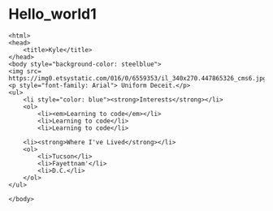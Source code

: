 # Hello_world1
<!DOCTYPE html>
	<html>
	<head>
		<title>Kyle</title>
	</head>
	<body style="background-color: steelblue">
	<img src= https://img0.etsystatic.com/016/0/6559353/il_340x270.447865326_cms6.jpg>
	<p style="font-family: Arial"> Uniform Deceit.</p>
	<ul>
	    <li style="color: blue"><strong>Interests</strong></li>
	    <ol>
	        <li><em>Learning to code</em></li>
	        <li>Learning to code</li>
	        <li>Learning to code</li>
	    
	    <li><strong>Where I've Lived</strong></li>
	    <ol>
	        <li>Tucson</li>
	        <li>Fayettnam'</li>
	        <li>D.C.</li>
	    </ol>
	</ul>
	
	</body>
</html>
